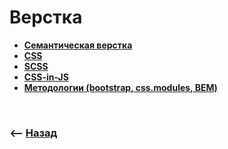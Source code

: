 # Верстка

* **<a href="./pages/semantic-proof/readme.md">Семантическая верстка</a>**
* **<a href="./pages/css/readme.md">CSS</a>**
* **<a href="./pages/scss/readme.md">SCSS</a>**
* **<a href="./pages/css-in-js/readme.md">CSS-in-JS</a>**  
* **<a href="./pages/methodology/readme.md">Методологии (bootstrap, css.modules, BEM)</a>**  

<br>

### ⟵ **<a href="../../readme.md">Назад</a>**